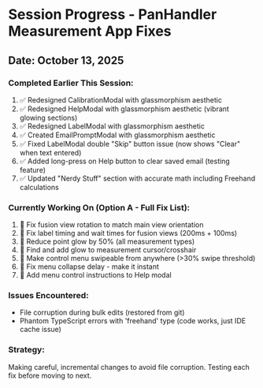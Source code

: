# Session Progress - PanHandler Measurement App Fixes

## Date: October 13, 2025

### Completed Earlier This Session:
1. ✅ Redesigned CalibrationModal with glassmorphism aesthetic
2. ✅ Redesigned HelpModal with glassmorphism aesthetic (vibrant glowing sections)
3. ✅ Redesigned LabelModal with glassmorphism aesthetic
4. ✅ Created EmailPromptModal with glassmorphism aesthetic
5. ✅ Fixed LabelModal double "Skip" button issue (now shows "Clear" when text entered)
6. ✅ Added long-press on Help button to clear saved email (testing feature)
7. ✅ Updated "Nerdy Stuff" section with accurate math including Freehand calculations

### Currently Working On (Option A - Full Fix List):
1. 🔄 Fix fusion view rotation to match main view orientation
2. 🔄 Fix label timing and wait times for fusion views (200ms + 100ms)
3. 🔄 Reduce point glow by 50% (all measurement types)
4. 🔄 Find and add glow to measurement cursor/crosshair
5. 🔄 Make control menu swipeable from anywhere (>30% swipe threshold)
6. 🔄 Fix menu collapse delay - make it instant
7. 🔄 Add menu control instructions to Help modal

### Issues Encountered:
- File corruption during bulk edits (restored from git)
- Phantom TypeScript errors with 'freehand' type (code works, just IDE cache issue)

### Strategy:
Making careful, incremental changes to avoid file corruption. Testing each fix before moving to next.
